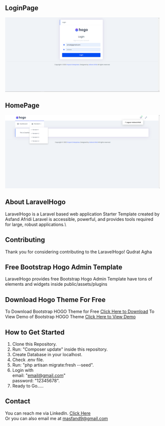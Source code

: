 ## LoginPage

<img src="public/assets/images/brand/login.png" width="100%" height="50%"/>

## HomePage
<img src="public/assets/images/brand/home.png" width="100%" height="50%"/>

## About LaravelHogo
LaravelHogo is a Laravel based web application Starter Template created by Asfand Afridi
Laravel is accessible, powerful, and provides tools required for large, robust applications.\\

## Contributing
Thank you for considering contributing to the LaravelHogo! 
Qudrat Agha

## Free Bootstrap Hogo Admin Template
LaravelHogo provides free Bootstrap Hogo Admin Template have tons of elements and widgets inside public/assets/plugins

## Download Hogo Theme For Free
To Download Bootstrap HOGO Theme for Free <a href="https://github.com/Asfandyarkhanafridi/hogotheme">Click Here to Download</a>
To View Demo of Bootstrap HOGO Theme <a href="https://laravel.spruko.com/hogo/Horizontal-Light/index">Click Here to View Demo</a>

## How to Get Started
1. Clone this Repository.
2. Run: "Composer update" inside this repository.
3. Create Database in your localhost.
4. Check .env file.
5. Run: "php artisan migrate:fresh --seed".
6. Login with <br>
    email: "email@gmail.com"<br>
    password: "12345678".<br>
7. Ready to Go.....

## Contact 
You can reach me via LinkedIn. <a href="https://www.linkedin.com/in/asfand-afridi-b47b54124/">Click Here</a> <br>
Or you can also email me at <a href="mailto:masfandy9@gmail.com">masfand9@gmail.com</a>  
